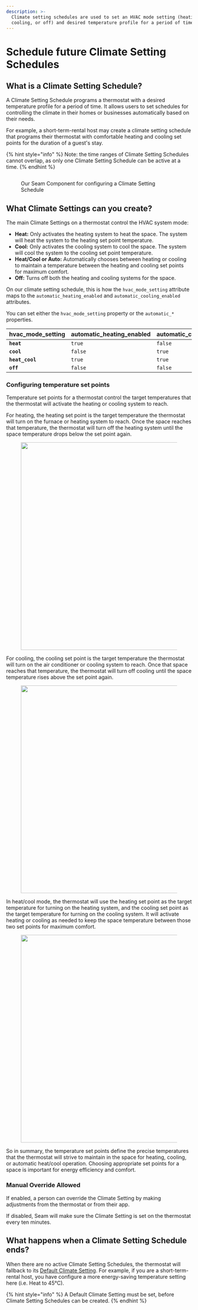 ```yaml
---
description: >-
  Climate setting schedules are used to set an HVAC mode setting (heating,
  cooling, or off) and desired temperature profile for a period of time.
---
```


# Schedule future Climate Setting Schedules

## What is a Climate Setting Schedule?

A Climate Setting Schedule programs a thermostat with a desired temperature profile for a period of time. It allows users to set schedules for controlling the climate in their homes or businesses automatically based on their needs.

For example, a short-term-rental host may create a climate setting schedule that programs their thermostat with comfortable heating and cooling set points for the duration of a guest's stay.

{% hint style="info" %}
Note: the time ranges of Climate Setting Schedules cannot overlap, as only one Climate Setting Schedule can be active at a time.
{% endhint %}

<figure><img src="../../.gitbook/assets/Thermo rule.png" alt=""><figcaption><p>Our Seam Component for configuring a Climate Setting Schedule</p></figcaption></figure>

## What Climate Settings can you create?

The main Climate Settings on a thermostat control the HVAC system mode:

* **Heat:** Only activates the heating system to heat the space. The system will heat the system to the heating set point temperature.
* **Cool:** Only activates the cooling system to cool the space. The system will cool the system to the cooling set point temperature.
* **Heat/Cool or Auto:** Automatically chooses between heating or cooling to maintain a temperature between the heating and cooling set points for maximum comfort.
* **Off:** Turns off both the heating and cooling systems for the space.

On our climate setting schedule, this is how the `hvac_mode_setting` attribute maps to the `automatic_heating_enabled` and `automatic_cooling_enabled` attributes.

You can set either the `hvac_mode_setting` property or the `automatic_*` properties.

<table><thead><tr><th width="260.3333333333333">hvac_mode_setting</th><th width="244">automatic_heating_enabled</th><th>automatic_cooling_enabled</th></tr></thead><tbody><tr><td><strong><code>heat</code></strong></td><td><code>true</code></td><td><code>false</code></td></tr><tr><td><strong><code>cool</code></strong></td><td><code>false</code></td><td><code>true</code></td></tr><tr><td><strong><code>heat_cool</code></strong></td><td><code>true</code></td><td><code>true</code></td></tr><tr><td><strong><code>off</code></strong></td><td><code>false</code></td><td><code>false</code></td></tr></tbody></table>

### Configuring temperature set points

Temperature set points for a thermostat control the target temperatures that the thermostat will activate the heating or cooling system to reach.

For heating, the heating set point is the target temperature the thermostat will turn on the furnace or heating system to reach. Once the space reaches that temperature, the thermostat will turn off the heating system until the space temperature drops below the set point again.

<figure><img src="../../.gitbook/assets/Screen Shot 2023-06-12 at 4.04.38 PM.png" alt="" width="563"><figcaption></figcaption></figure>

For cooling, the cooling set point is the target temperature the thermostat will turn on the air conditioner or cooling system to reach. Once that space reaches that temperature, the thermostat will turn off cooling until the space temperature rises above the set point again.

<figure><img src="../../.gitbook/assets/Screen Shot 2023-06-12 at 4.04.54 PM.png" alt="" width="563"><figcaption></figcaption></figure>

In heat/cool mode, the thermostat will use the heating set point as the target temperature for turning on the heating system, and the cooling set point as the target temperature for turning on the cooling system. It will activate heating or cooling as needed to keep the space temperature between those two set points for maximum comfort.

<figure><img src="../../.gitbook/assets/Screen Shot 2023-06-12 at 4.04.21 PM.png" alt="" width="563"><figcaption></figcaption></figure>

So in summary, the temperature set points define the precise temperatures that the thermostat will strive to maintain in the space for heating, cooling, or automatic heat/cool operation. Choosing appropriate set points for a space is important for energy efficiency and comfort.

### Manual Override Allowed

If enabled, a person can override the Climate Setting by making adjustments from the thermostat or from their app.

If disabled, Seam will make sure the Climate Setting is set on the thermostat every ten minutes.

## What happens when a Climate Setting Schedule ends?

When there are no active Climate Setting Schedules, the thermostat will fallback to its [Default Climate Setting](../../api-clients/thermostats/lock-a-lock.md). For example, if you are a short-term-rental host, you have configure a more energy-saving temperature setting here (i.e. Heat to 45°C).

{% hint style="info" %}
A Default Climate Setting must be set, before Climate Setting Schedules can be created.
{% endhint %}
